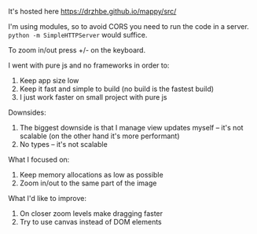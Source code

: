 It's hosted here https://drzhbe.github.io/mappy/src/

I'm using modules, so to avoid CORS you need to run the code in a server.
`python -m SimpleHTTPServer` would suffice.

To zoom in/out press +/- on the keyboard.

I went with pure js and no frameworks in order to:
1. Keep app size low
2. Keep it fast and simple to build (no build is the fastest build)
3. I just work faster on small project with pure js

Downsides:
1. The biggest downside is that I manage view updates myself – it's not scalable (on the other hand it's more performant)
2. No types – it's not scalable

What I focused on:
1. Keep memory allocations as low as possible
2. Zoom in/out to the same part of the image

What I'd like to improve:
1. On closer zoom levels make dragging faster
2. Try to use canvas instead of DOM elements
